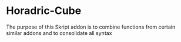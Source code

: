 # Horadric-Cube
The purpose of this Skript addon is to combine functions from certain similar addons and to consolidate all syntax
